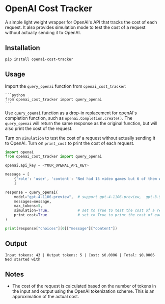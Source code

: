 # OpenAI Cost Tracker
A simple light weight wrapper for OpenAI's API that tracks the cost of each request. It also provides simulation mode to test the cost of a request without actually sending it to OpenAI. 


## Installation
```pip install openai-cost-tracker```


## Usage
Import the ```query_openai``` function from ```openai_cost_tracker```:
    
    ```python
    from openai_cost_tracker import query_openai
    ```


Use ```query_openai``` function as a drop-in replacement for openAI's completion function, such as ```openai.Completion.create()```. The ```query_openai``` will return the same response as the original function, but will also print the cost of the request. 

Turn on ```simulation``` to test the cost of a request without actually sending it to OpenAI. Turn on ```print_cost``` to print the cost of each request.

```python
import openai 
from openai_cost_tracker import query_openai

openai.api_key = <YOUR_OPENAI_API_KEY>

message = [
    {'role': 'user', 'content': "Ned had 15 video games but 6 of them weren't working. If he wanted to sell the working games for $7 each, how much money could he earn?"}
    ]

response = query_openai(
    model="gpt-4-1106-preview",  # support gpt-4-1106-preview,  gpt-3.5-turbo-1106,  gpt-4
    messages=message,            
    max_tokens=5,
    simulation=True,             # set to True to test the cost of a request without actually sending it to OpenAI 
    print_cost=True              # set to True to print the cost of each request
)     

print(response["choices"][0]["message"]["content"])
```


## Output
```
Input tokens: 43 | Output tokens: 5 | Cost: $0.0006 | Total: $0.0006
Ned started with
```


## Notes
- The cost of the request is calculated based on the number of tokens in the input and output using the OpenAI tokenization scheme. This is an approximation of the actual cost.